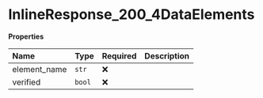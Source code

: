 # InlineResponse_200_4DataElements

**Properties**

| Name         | Type   | Required | Description |
| :----------- | :----- | :------- | :---------- |
| element_name | `str`  | ❌       |             |
| verified     | `bool` | ❌       |             |
